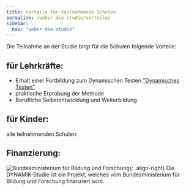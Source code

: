 ```yaml
---
title: Vorteile für teilnehmende Schulen
permalink: /ueber-die-studie/vorteile/
sidebar:
  nav: "ueber-die-studie"
---
```


Die Teilnahme an der Studie birgt für die Schulen folgende Vorteile:

## für Lehrkräfte:
- Erhalt einer Fortbildung zum Dynamischen Testen ["Dynamisches Testen"](http://www.kompass-forschung.de/ueber-die-studie/interventionen/#ii-pc-gest%C3%BCtzte-f%C3%B6rderung-der-schulischen-leistungsschw%C3%A4chen)
- praktische Erprobung der Methode
- Berufliche Selbstentwicklung und Weiterbildung

## für Kinder:
alle teilnehmenden Schulen:

## Finanzierung:
![Bundesministerium für Bildung und Forschung](/assets/images/logos/BmBF-Logo_kleiner_50.jpg){: .align-right}
Die DYNAMIK-Studie ist ein Projekt, welches vom Bundesministerium für Bildung und Forschung finanziert wird. 
